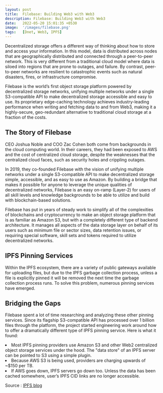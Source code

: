 ```yaml
---
layout: post
title:  Filebase: Building Web3 with Web3
description: Filebase: Building Web3 with Web3
date:   2022-05-20 15:01:35 +0530
image:  '/images/filebase.png'
tags:   [Dnet, Web3, IPFS]
---
```


Decentralized storage offers a different way of thinking about how to store and access your information. In this model, data is distributed across nodes that are geographically distributed and connected through a peer-to-peer network. This is very different from a traditional cloud model where data is siloed into regions that are prone to outages, and failure. By contrast, peer-to-peer networks are resilient to catastrophic events such as natural disasters, fires, or infrastructure compromise.

Filebase is the world’s first object storage platform powered by decentralized storage networks, unifying multiple networks under a single S3-compatible API to make decentralized storage accessible and easy to use. Its proprietary edge-caching technology achieves industry-leading performance when writing and fetching data to and from Web3, making it a highly-secure, geo-redundant alternative to traditional cloud storage at a fraction of the costs.

<h2>The Story of Filebase</h2>

CEO Joshua Noble and COO Zac Cohen both come from backgrounds in the cloud computing world. In their careers, they had been exposed to AWS and the cost of centralized cloud storage, despite the weaknesses that the centralized cloud faces, such as security holes and crippling outages.

In 2019, they co-founded Filebase with the vision of unifying multiple networks under a single S3-compatible API to make decentralized storage simple, accessible, and as easy to use as Amazon. By building a bridge that makes it possible for anyone to leverage the unique qualities of decentralized networks, Filebase is an easy on-ramp (Layer-2) for users of all skill levels and knowledge backgrounds to be able to utilize and build with blockchain-based solutions.

Filebase has put in years of steady work to simplify all of the complexities of blockchains and cryptocurrency to make an object storage platform that is as familiar as Amazon S3, but with a completely different type of backend architecture. It manages all aspects of the data storage layer on behalf of its users such as minimum file or sector sizes, data retention issues, or requiring special software, skill sets and tokens required to utilize decentralized networks.

<h2>IPFS Pinning Services</h2>

Within the IPFS ecosystem, there are a variety of public gateways available for uploading files, but due to the IPFS garbage collection process, unless a file is explicitly pinned it will be removed the next time the garbage collection process runs. To solve this problem, numerous pinning services have emerged.

<h2>Bridging the Gaps</h2>

Filebase spent a lot of time researching and analyzing these other pinning services. Since its flagship S3-compatible API has processed over 1 billion files through the platform, the project started engineering work around how to offer a dramatically different type of IPFS pinning service. Here is what it found:

<li>Most IPFS pinning providers use Amazon S3 and other Web2 centralized object storage services under the hood. The "data store" of an IPFS server can be pointed to S3 using a simple plugin.</li>
<li>Because AWS S3 is being used, providers are charging upwards of ~$150 per TB.</li>
<li>If AWS goes down, IPFS servers go down too. Unless the data has been cached somewhere, user’s IPFS CID links are no longer accessible.</li>

Source : [IPFS blog](https://blog.ipfs.io/2022-04-14-filebase/)
